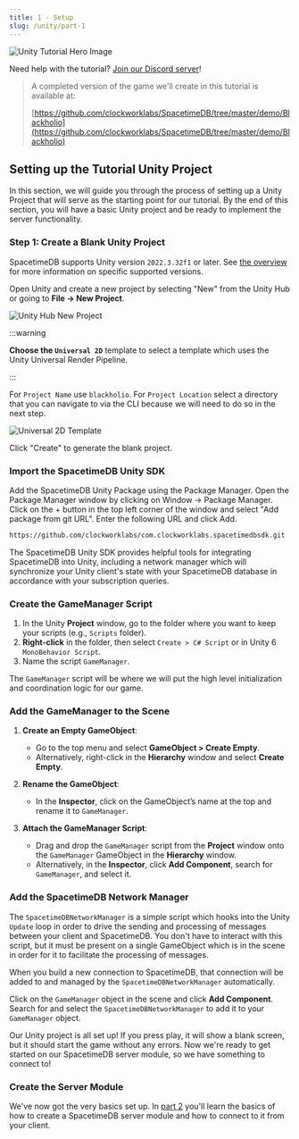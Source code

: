 ```yaml
---
title: 1 - Setup
slug: /unity/part-1
---
```


![Unity Tutorial Hero Image](/images/unity/part-1-hero-image.png)

Need help with the tutorial? [Join our Discord server](https://discord.gg/spacetimedb)!

> A completed version of the game we'll create in this tutorial is available at:
>
> [https://github.com/clockworklabs/SpacetimeDB/tree/master/demo/Blackholio](https://github.com/clockworklabs/SpacetimeDB/tree/master/demo/Blackholio)

## Setting up the Tutorial Unity Project

In this section, we will guide you through the process of setting up a Unity Project that will serve as the starting point for our tutorial. By the end of this section, you will have a basic Unity project and be ready to implement the server functionality.

### Step 1: Create a Blank Unity Project

SpacetimeDB supports Unity version `2022.3.32f1` or later. See [the overview](.) for more information on specific supported versions.

Open Unity and create a new project by selecting "New" from the Unity Hub or going to **File -> New Project**.

![Unity Hub New Project](/images/unity/part-1-unity-hub-new-project.jpg)

:::warning

**Choose the `Universal 2D`** template to select a template which uses the Unity Universal Render Pipeline.

:::

For `Project Name` use `blackholio`. For `Project Location` select a directory that you can navigate to via the CLI because we will need to do so in the next step.

![Universal 2D Template](/images/unity/part-1-universal-2d-template.png)

Click "Create" to generate the blank project.

### Import the SpacetimeDB Unity SDK

Add the SpacetimeDB Unity Package using the Package Manager. Open the Package Manager window by clicking on Window -> Package Manager. Click on the + button in the top left corner of the window and select "Add package from git URL". Enter the following URL and click Add.

```bash
https://github.com/clockworklabs/com.clockworklabs.spacetimedbsdk.git
```

The SpacetimeDB Unity SDK provides helpful tools for integrating SpacetimeDB into Unity, including a network manager which will synchronize your Unity client's state with your SpacetimeDB database in accordance with your subscription queries.

### Create the GameManager Script

1. In the Unity **Project** window, go to the folder where you want to keep your scripts (e.g., `Scripts` folder).
2. **Right-click** in the folder, then select `Create > C# Script` or in Unity 6 `MonoBehavior Script`.
3. Name the script `GameManager`.

The `GameManager` script will be where we will put the high level initialization and coordination logic for our game.

### Add the GameManager to the Scene

1. **Create an Empty GameObject**:
   - Go to the top menu and select **GameObject > Create Empty**.
   - Alternatively, right-click in the **Hierarchy** window and select **Create Empty**.

2. **Rename the GameObject**:
   - In the **Inspector**, click on the GameObject’s name at the top and rename it to `GameManager`.

3. **Attach the GameManager Script**:
   - Drag and drop the `GameManager` script from the **Project** window onto the `GameManager` GameObject in the **Hierarchy** window.
   - Alternatively, in the **Inspector**, click **Add Component**, search for `GameManager`, and select it.

### Add the SpacetimeDB Network Manager

The `SpacetimeDBNetworkManager` is a simple script which hooks into the Unity `Update` loop in order to drive the sending and processing of messages between your client and SpacetimeDB. You don't have to interact with this script, but it must be present on a single GameObject which is in the scene in order for it to facilitate the processing of messages.

When you build a new connection to SpacetimeDB, that connection will be added to and managed by the `SpacetimeDBNetworkManager` automatically.

Click on the `GameManager` object in the scene and click **Add Component**. Search for and select the `SpacetimeDBNetworkManager` to add it to your `GameManager` object.

Our Unity project is all set up! If you press play, it will show a blank screen, but it should start the game without any errors. Now we're ready to get started on our SpacetimeDB server module, so we have something to connect to!

### Create the Server Module

We've now got the very basics set up. In [part 2](part-2) you'll learn the basics of how to create a SpacetimeDB server module and how to connect to it from your client.

